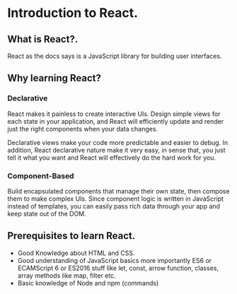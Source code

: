 # Introduction to React.

## What is React?.
React as the docs says is a JavaScript library for building user interfaces.

## Why learning React?
### Declarative
React makes it painless to create interactive UIs. Design simple views for each
state in your application, and React will efficiently update and render just the
right components when your data changes.

Declarative views make your code more predictable and easier to debug.
In addition, React declarative nature make it very easy, in sense that, you just tell
it what you want and React will effectively do the hard work for you.

### Component-Based
Build encapsulated components that manage their own state, then compose them to make complex UIs.
Since component logic is written in JavaScript instead of templates, you can easily pass rich data
through your app and keep state out of the DOM.

## Prerequisites to learn React.
 - Good Knowledge about HTML and CSS.
 - Good understanding of JavaScript basics more importantly ES6 or ECAMScript 6 or ES2016
stuff like let, const, arrow function, classes, array methods like map, filter etc.
 - Basic knowledge of Node and npm (commands)
